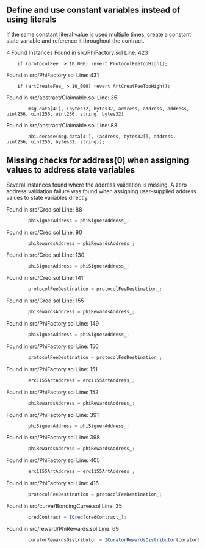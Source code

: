 ## Define and use constant variables instead of using literals

If the same constant literal value is used multiple times, create a constant state variable and reference it throughout the contract.

4 Found Instances
Found in src/PhiFactory.sol Line: 423

        if (protocolFee_ > 10_000) revert ProtocolFeeTooHigh();
Found in src/PhiFactory.sol Line: 431

        if (artCreateFee_ > 10_000) revert ArtCreatFeeTooHigh();
Found in src/abstract/Claimable.sol Line: 35

            msg.data[4:], (bytes32, bytes32, address, address, address, uint256, uint256, uint256, string, bytes32)
Found in src/abstract/Claimable.sol Line: 83

            abi.decode(msg.data[4:], (address, bytes32[], address, uint256, uint256, bytes32, string));





## Missing checks for address(0) when assigning values to address state variables

Several instances found where the address validation is missing. A zero
address validation failure was found when assigning user-supplied address
values to state variables directly.


Found in src/Cred.sol Line: 88
```javascript
        phiSignerAddress = phiSignerAddress_;
```

Found in src/Cred.sol Line: 90
```javascript
        phiRewardsAddress = phiRewardsAddress_;
```

Found in src/Cred.sol Line: 130
```javascript
        phiSignerAddress = phiSignerAddress_;
```

Found in src/Cred.sol Line: 141
```javascript
        protocolFeeDestination = protocolFeeDestination_;
```

Found in src/Cred.sol Line: 155
```javascript
        phiRewardsAddress = phiRewardsAddress_;
```

Found in src/PhiFactory.sol Line: 149
```javascript
        phiSignerAddress = phiSignerAddress_;
```

Found in src/PhiFactory.sol Line: 150
```javascript
        protocolFeeDestination = protocolFeeDestination_;
```

Found in src/PhiFactory.sol Line: 151
```javascript
        erc1155ArtAddress = erc1155ArtAddress_;
```
Found in src/PhiFactory.sol Line: 152
```javascript
        phiRewardsAddress = phiRewardsAddress_;
```

Found in src/PhiFactory.sol Line: 391
```javascript
        phiSignerAddress = phiSignerAddress_;
```

Found in src/PhiFactory.sol Line: 398
```javascript
        phiRewardsAddress = phiRewardsAddress_;
```

Found in src/PhiFactory.sol Line: 405
```javascript
        erc1155ArtAddress = erc1155ArtAddress_;
```
Found in src/PhiFactory.sol Line: 416
```javascript
        protocolFeeDestination = protocolFeeDestination_;
```

Found in src/curve/BondingCurve.sol Line: 35
```javascript
        credContract = ICred(credContract_);
```
Found in src/reward/PhiRewards.sol Line: 69
```javascript
        curatorRewardsDistributor = ICuratorRewardsDistributor(curatorRewardsDistributor_);
```